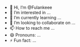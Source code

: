 - 👋 Hi, I’m @Fulankeee
- 👀 I’m interested in ...
- 🌱 I’m currently learning ...
- 💞️ I’m looking to collaborate on ...
- 📫 How to reach me ...
- 😄 Pronouns: ...
- ⚡ Fun fact: ...

<!---
Fulankeee/Fulankeee is a ✨ special ✨ repository because its `README.md` (this file) appears on your GitHub profile.
You can click the Preview link to take a look at your changes.
--->
